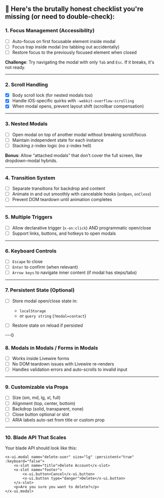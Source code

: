 ## 🚨 Here's the brutally honest checklist you're missing (or need to double-check):

### 1. **Focus Management (Accessibility)**

* [ ] Auto-focus on first focusable element inside modal
* [ ] Focus trap inside modal (no tabbing out accidentally)
* [ ] Restore focus to the previously focused element when closed

**Challenge**: Try navigating the modal with only `Tab` and `Esc`. If it breaks, it's not ready.

---

### 2. **Scroll Handling**

* [x] Body scroll lock (for nested modals too)
* [x] Handle iOS-specific quirks with `-webkit-overflow-scrolling`
* [x] When modal opens, prevent layout shift (scrollbar compensation)

---

### 3. **Nested Modals**

* [ ] Open modal on top of another modal without breaking scroll/focus
* [ ] Maintain independent state for each instance
* [ ] Stacking z-index logic (no z-index hell)

**Bonus**: Allow “attached modals” that don’t cover the full screen, like dropdown-modal hybrids.

---

### 4. **Transition System**

* [ ] Separate transitions for backdrop and content
* [ ] Animate in and out smoothly with cancelable hooks (`onOpen`, `onClose`)
* [ ] Prevent DOM teardown until animation completes

---

### 5. **Multiple Triggers**

* [ ] Allow declarative trigger (`x-on:click`) AND programmatic open/close
* [ ] Support links, buttons, and hotkeys to open modals

---

### 6. **Keyboard Controls**

* [ ] `Escape` to close
* [ ] `Enter` to confirm (when relevant)
* [ ] `Arrow keys` to navigate inner content (if modal has steps/tabs)

---

### 7. **Persistent State (Optional)**

* [ ] Store modal open/close state in:

  * `localStorage`
  * or `query string` (`?modal=contact`)
* [ ] Restore state on reload if persisted

---0

### 8. **Modals in Modals / Forms in Modals**

* [ ] Works inside Livewire forms
* [ ] No DOM teardown issues with Livewire re-renders
* [ ] Handles validation errors and auto-scrolls to invalid input

---

### 9. **Customizable via Props**

* [ ] Size (sm, md, lg, xl, full)
* [ ] Alignment (top, center, bottom)
* [ ] Backdrop (solid, transparent, none)
* [ ] Close button optional or slot
* [ ] ARIA labels auto-set from title or custom prop

---

### 10. **Blade API That Scales**

Your blade API should look like this:

```blade
<x-ui.modal name="delete-user" size="lg" :persistent="true" :keyboard="false">
    <x-slot name="title">Delete Account</x-slot>
    <x-slot name="footer">
        <x-ui.button>Cancel</x-ui.button>
        <x-ui.button type="danger">Delete</x-ui.button>
    </x-slot>
    <p>Are you sure you want to delete?</p>
</x-ui.modal>
```


